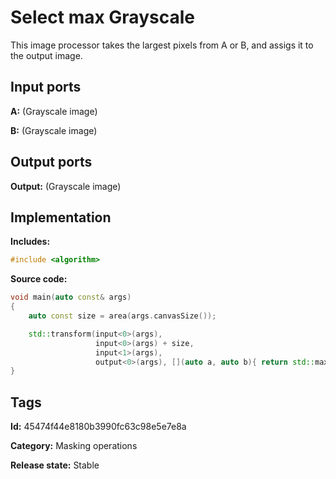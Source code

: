 # Select max Grayscale

This image processor takes the largest pixels from A or B, and assigs it to the output image.

## Input ports

__A:__ (Grayscale image)

__B:__ (Grayscale image)

## Output ports

__Output:__ (Grayscale image)

## Implementation

__Includes:__

```c++
#include <algorithm>
```

__Source code:__

```c++
void main(auto const& args)
{
	auto const size = area(args.canvasSize());

	std::transform(input<0>(args),
	               input<0>(args) + size,
	               input<1>(args),
	               output<0>(args), [](auto a, auto b){ return std::max(a, b); });
}
```

## Tags

__Id:__ 45474f44e8180b3990fc63c98e5e7e8a

__Category:__ Masking operations

__Release state:__ Stable